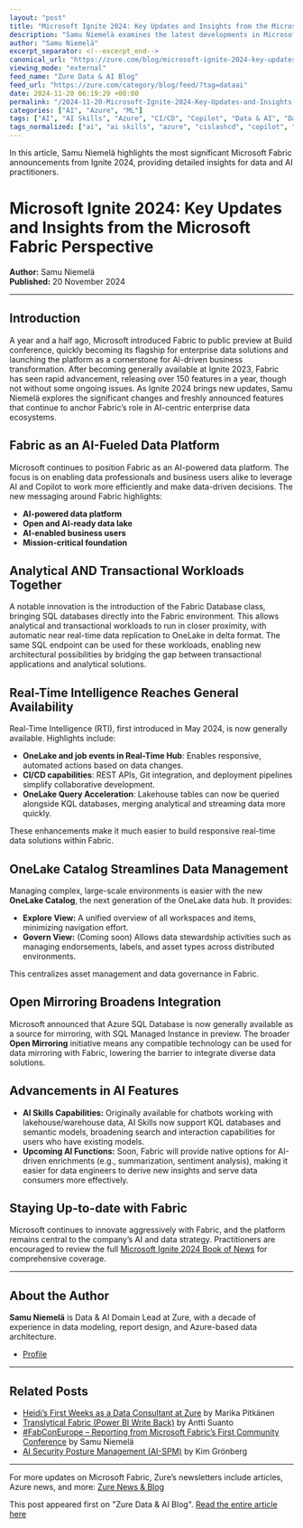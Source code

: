 ```yaml
---
layout: "post"
title: "Microsoft Ignite 2024: Key Updates and Insights from the Microsoft Fabric Perspective"
description: "Samu Niemelä examines the latest developments in Microsoft Fabric announced at Ignite 2024, including updates on AI integration, real-time intelligence, data management with OneLake, open mirroring, and upcoming AI features. The post covers how these advancements support enterprise data strategies and AI-driven business innovation."
author: "Samu Niemelä"
excerpt_separator: <!--excerpt_end-->
canonical_url: "https://zure.com/blog/microsoft-ignite-2024-key-updates-for-fabric/"
viewing_mode: "external"
feed_name: "Zure Data & AI Blog"
feed_url: "https://zure.com/category/blog/feed/?tag=dataai"
date: 2024-11-20 06:19:29 +00:00
permalink: "/2024-11-20-Microsoft-Ignite-2024-Key-Updates-and-Insights-from-the-Microsoft-Fabric-Perspective.html"
categories: ["AI", "Azure", "ML"]
tags: ["AI", "AI Skills", "Azure", "CI/CD", "Copilot", "Data & AI", "Data Integration", "Data Platform", "Ignite", "Lakehouse", "Microsoft Fabric", "ML", "OneLake", "Open Mirroring", "Posts", "Real Time Intelligence", "Semantic Models", "Streaming Data"]
tags_normalized: ["ai", "ai skills", "azure", "cislashcd", "copilot", "data and ai", "data integration", "data platform", "ignite", "lakehouse", "microsoft fabric", "ml", "onelake", "open mirroring", "posts", "real time intelligence", "semantic models", "streaming data"]
---
```


In this article, Samu Niemelä highlights the most significant Microsoft Fabric announcements from Ignite 2024, providing detailed insights for data and AI practitioners.<!--excerpt_end-->

# Microsoft Ignite 2024: Key Updates and Insights from the Microsoft Fabric Perspective

**Author:** Samu Niemelä  
**Published:** 20 November 2024

---

## Introduction

A year and a half ago, Microsoft introduced Fabric to public preview at Build conference, quickly becoming its flagship for enterprise data solutions and launching the platform as a cornerstone for AI-driven business transformation. After becoming generally available at Ignite 2023, Fabric has seen rapid advancement, releasing over 150 features in a year, though not without some ongoing issues. As Ignite 2024 brings new updates, Samu Niemelä explores the significant changes and freshly announced features that continue to anchor Fabric’s role in AI-centric enterprise data ecosystems.

## Fabric as an AI-Fueled Data Platform

Microsoft continues to position Fabric as an AI-powered data platform. The focus is on enabling data professionals and business users alike to leverage AI and Copilot to work more efficiently and make data-driven decisions. The new messaging around Fabric highlights:

- **AI-powered data platform**
- **Open and AI-ready data lake**
- **AI-enabled business users**
- **Mission-critical foundation**

## Analytical AND Transactional Workloads Together

A notable innovation is the introduction of the Fabric Database class, bringing SQL databases directly into the Fabric environment. This allows analytical and transactional workloads to run in closer proximity, with automatic near real-time data replication to OneLake in delta format. The same SQL endpoint can be used for these workloads, enabling new architectural possibilities by bridging the gap between transactional applications and analytical solutions.

## Real-Time Intelligence Reaches General Availability

Real-Time Intelligence (RTI), first introduced in May 2024, is now generally available. Highlights include:

- **OneLake and job events in Real-Time Hub**: Enables responsive, automated actions based on data changes.
- **CI/CD capabilities**: REST APIs, Git integration, and deployment pipelines simplify collaborative development.
- **OneLake Query Acceleration**: Lakehouse tables can now be queried alongside KQL databases, merging analytical and streaming data more quickly.

These enhancements make it much easier to build responsive real-time data solutions within Fabric.

## OneLake Catalog Streamlines Data Management

Managing complex, large-scale environments is easier with the new **OneLake Catalog**, the next generation of the OneLake data hub. It provides:

- **Explore View:** A unified overview of all workspaces and items, minimizing navigation effort.
- **Govern View:** (Coming soon) Allows data stewardship activities such as managing endorsements, labels, and asset types across distributed environments.

This centralizes asset management and data governance in Fabric.

## Open Mirroring Broadens Integration

Microsoft announced that Azure SQL Database is now generally available as a source for mirroring, with SQL Managed Instance in preview. The broader **Open Mirroring** initiative means any compatible technology can be used for data mirroring with Fabric, lowering the barrier to integrate diverse data solutions.

## Advancements in AI Features

- **AI Skills Capabilities:** Originally available for chatbots working with lakehouse/warehouse data, AI Skills now support KQL databases and semantic models, broadening search and interaction capabilities for users who have existing models.
- **Upcoming AI Functions:** Soon, Fabric will provide native options for AI-driven enrichments (e.g., summarization, sentiment analysis), making it easier for data engineers to derive new insights and serve data consumers more effectively.

## Staying Up-to-date with Fabric

Microsoft continues to innovate aggressively with Fabric, and the platform remains central to the company’s AI and data strategy. Practitioners are encouraged to review the full [Microsoft Ignite 2024 Book of News](https://news.microsoft.com/ignite-2024-book-of-news/) for comprehensive coverage.

---

## About the Author

**Samu Niemelä** is Data & AI Domain Lead at Zure, with a decade of experience in data modeling, report design, and Azure-based data architecture.

- [Profile](https://zure.com/author/samu-niemelazure-com/)

---

## Related Posts

- [Heidi’s First Weeks as a Data Consultant at Zure](https://zure.com/blog/heidis-first-weeks-as-a-data-consultant-at-zure/) by Marika Pitkänen
- [Translytical Fabric (Power BI Write Back)](https://zure.com/blog/translytical-fabric-ie-power-bi-write-back/) by Antti Suanto
- [#FabConEurope – Reporting from Microsoft Fabric’s First Community Conference](https://zure.com/blog/fabconeurope-onsite-reporting-from-microsoft-fabrics-first-community-conference/) by Samu Niemelä
- [AI Security Posture Management (AI-SPM)](https://zure.com/blog/ai-security-posture-management-what-it-is/) by Kim Grönberg

---

For more updates on Microsoft Fabric, Zure’s newsletters include articles, Azure news, and more: [Zure News & Blog](https://zure.com/news-blog-events/)

This post appeared first on "Zure Data & AI Blog". [Read the entire article here](https://zure.com/blog/microsoft-ignite-2024-key-updates-for-fabric/)
